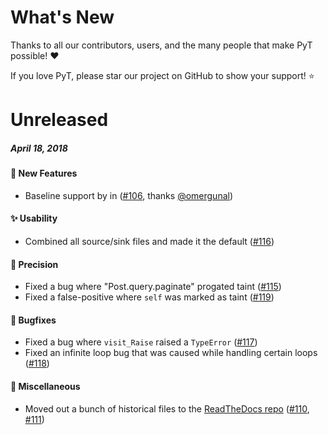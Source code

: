 # What's New

Thanks to all our contributors, users, and the many people that make PyT possible! :heart:

If you love PyT, please star our project on GitHub to show your support! :star:

<!--
# A.B.C
##### MMM DD, YYYY

#### :newspaper: News
#### :mega: Release Highlights
#### :boom: Breaking Changes
#### :tada: New Features
#### :sparkles: Usability
#### :telescope: Precision
#### :bug: Bugfixes
#### :snake: Miscellaneous

[#xxxx]: https://github.com/python-security/pyt/pull/xxxx
[@xxxx]: https://github.com/xxxx
-->

# Unreleased
##### April 18, 2018

#### :tada: New Features

* Baseline support by  in ([#106], thanks [@omergunal])

[#106]: https://github.com/python-security/pyt/pull/106
[@omergunal]: https://github.com/omergunal

#### :sparkles: Usability
* Combined all source/sink files and made it the default ([#116])

#### :telescope: Precision
* Fixed a bug where "Post.query.paginate" progated taint ([#115])
* Fixed a false-positive where `self` was marked as taint ([#119])

#### :bug: Bugfixes
* Fixed a bug where `visit_Raise` raised a `TypeError`  ([#117])
* Fixed an infinite loop bug that was caused while handling certain loops ([#118])

#### :snake: Miscellaneous

* Moved out a bunch of historical files to the [ReadTheDocs repo](https://github.com/KevinHock/rtdpyt) ([#110], [#111])

[#116]: https://github.com/python-security/pyt/pull/116
[#115]: https://github.com/python-security/pyt/pull/115
[#119]: https://github.com/python-security/pyt/pull/119
[#117]: https://github.com/python-security/pyt/pull/117
[#118]: https://github.com/python-security/pyt/pull/118
[#111]: https://github.com/python-security/pyt/pull/111
[#110]: https://github.com/python-security/pyt/pull/110
